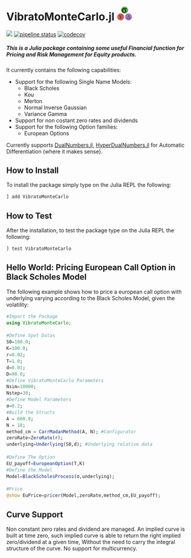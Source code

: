 # VibratoMonteCarlo.jl <img src="etc/logo.png" width="40">  

[![](https://img.shields.io/badge/docs-dev-blue.svg)](https://rcalxrc08.gitlab.io/VibratoMonteCarlo.jl/)
[![pipeline status](https://gitlab.com/rcalxrc08/VibratoMonteCarlo.jl/badges/master/pipeline.svg)](https://gitlab.com/rcalxrc08/VibratoMonteCarlo.jl/commits/master) 
[![codecov](https://codecov.io/gl/rcalxrc08/VibratoMonteCarlo.jl/branch/\x6d6173746572/graph/badge.svg?token=7SOI4KWB60)](https://codecov.io/gl/rcalxrc08/VibratoMonteCarlo.jl)
##### This is a Julia package containing some useful Financial function for Pricing and Risk Management for Equity products.

It currently contains the following capabilities:

- Support for the following Single Name Models:
    - Black Scholes
    - Kou
    - Merton
    - Normal Inverse Gaussian
    - Variance Gamma
- Support for non costant zero rates and dividends
- Support for the following Option families:
    - European Options 

Currently supports [DualNumbers.jl](https://github.com/JuliaDiff/DualNumbers.jl), [HyperDualNumbers.jl](https://github.com/JuliaDiff/HyperDualNumbers.jl)
for Automatic Differentiation (where it makes sense).

## How to Install
To install the package simply type on the Julia REPL the following:
```julia
] add VibratoMonteCarlo
```
## How to Test
After the installation, to test the package type on the Julia REPL the following:
```julia
] test VibratoMonteCarlo
```
## Hello World: Pricing European Call Option in Black Scholes Model
The following example shows how to price a european call option with underlying varying according to the Black Scholes Model, given the volatility:
```julia
#Import the Package
using VibratoMonteCarlo;

#Define Spot Datas
S0=100.0;
K=100.0;
r=0.02;
T=1.0;
d=0.01;
D=90.0;
#Define VibratoMonteCarlo Parameters
Nsim=10000;
Nstep=30;
#Define Model Parameters
σ=0.2;
#Build the Structs
A = 600.0;
N = 18;
method_cm = CarrMadanMethod(A, N); #Configurator
zeroRate=ZeroRate(r);
underlying=Underlying(S0,d); #Underlying relative data

#Define The Option
EU_payoff=EuropeanOption(T,K)
#Define the Model
Model=BlackScholesProcess(σ,underlying);

#Price
@show EuPrice=pricer(Model,zeroRate,method_cm,EU_payoff);
```

## Curve Support
Non constant zero rates and dividend are managed.
An implied curve is built at time zero, such implied curve is able to return the right implied zero/dividend at a given time,
Without the need to carry the integral structure of the curve.
No support for multicurrency.
